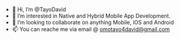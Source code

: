 - 👋 Hi, I’m @TayoDavid
- 👀 I’m interested in Native and Hybrid Mobile App Development.
- 💞️ I’m looking to collaborate on anything Mobile, iOS and Android
- 📫 You can reache me via email @ omotayo4david@gmail.com

<!---
TayoDavid/TayoDavid is a ✨ special ✨ repository because its `README.md` (this file) appears on your GitHub profile.
You can click the Preview link to take a look at your changes.
--->
